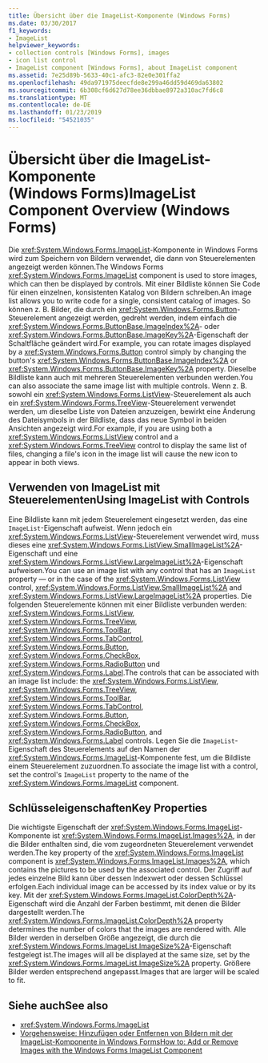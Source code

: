 ```yaml
---
title: Übersicht über die ImageList-Komponente (Windows Forms)
ms.date: 03/30/2017
f1_keywords:
- ImageList
helpviewer_keywords:
- collection controls [Windows Forms], images
- icon list control
- ImageList component [Windows Forms], about ImageList component
ms.assetid: 7e25d89b-5633-40c1-afc3-82e0e301ffa2
ms.openlocfilehash: 49da971975deecfde8e299a46dd59d469da63802
ms.sourcegitcommit: 6b308cf6d627d78ee36dbbae8972a310ac7fd6c8
ms.translationtype: MT
ms.contentlocale: de-DE
ms.lasthandoff: 01/23/2019
ms.locfileid: "54521035"
---
```

# <a name="imagelist-component-overview-windows-forms"></a><span data-ttu-id="f0a31-102">Übersicht über die ImageList-Komponente (Windows Forms)</span><span class="sxs-lookup"><span data-stu-id="f0a31-102">ImageList Component Overview (Windows Forms)</span></span>

<span data-ttu-id="f0a31-103">Die <xref:System.Windows.Forms.ImageList>-Komponente in Windows Forms wird zum Speichern von Bildern verwendet, die dann von Steuerelementen angezeigt werden können.</span><span class="sxs-lookup"><span data-stu-id="f0a31-103">The Windows Forms <xref:System.Windows.Forms.ImageList> component is used to store images, which can then be displayed by controls.</span></span> <span data-ttu-id="f0a31-104">Mit einer Bildliste können Sie Code für einen einzelnen, konsistenten Katalog von Bildern schreiben.</span><span class="sxs-lookup"><span data-stu-id="f0a31-104">An image list allows you to write code for a single, consistent catalog of images.</span></span> <span data-ttu-id="f0a31-105">So können z. B. Bilder, die durch ein <xref:System.Windows.Forms.Button>-Steuerelement angezeigt werden, gedreht werden, indem einfach die <xref:System.Windows.Forms.ButtonBase.ImageIndex%2A>- oder <xref:System.Windows.Forms.ButtonBase.ImageKey%2A>-Eigenschaft der Schaltfläche geändert wird.</span><span class="sxs-lookup"><span data-stu-id="f0a31-105">For example, you can rotate images displayed by a <xref:System.Windows.Forms.Button> control simply by changing the button's <xref:System.Windows.Forms.ButtonBase.ImageIndex%2A> or <xref:System.Windows.Forms.ButtonBase.ImageKey%2A> property.</span></span> <span data-ttu-id="f0a31-106">Dieselbe Bildliste kann auch mit mehreren Steuerelementen verbunden werden.</span><span class="sxs-lookup"><span data-stu-id="f0a31-106">You can also associate the same image list with multiple controls.</span></span> <span data-ttu-id="f0a31-107">Wenn z. B. sowohl ein <xref:System.Windows.Forms.ListView>-Steuerelement als auch ein <xref:System.Windows.Forms.TreeView>-Steuerelement verwendet werden, um dieselbe Liste von Dateien anzuzeigen, bewirkt eine Änderung des Dateisymbols in der Bildliste, dass das neue Symbol in beiden Ansichten angezeigt wird.</span><span class="sxs-lookup"><span data-stu-id="f0a31-107">For example, if you are using both a <xref:System.Windows.Forms.ListView> control and a <xref:System.Windows.Forms.TreeView> control to display the same list of files, changing a file's icon in the image list will cause the new icon to appear in both views.</span></span>

## <a name="using-imagelist-with-controls"></a><span data-ttu-id="f0a31-108">Verwenden von ImageList mit Steuerelementen</span><span class="sxs-lookup"><span data-stu-id="f0a31-108">Using ImageList with Controls</span></span>

<span data-ttu-id="f0a31-109">Eine Bildliste kann mit jedem Steuerelement eingesetzt werden, das eine `ImageList`-Eigenschaft aufweist. Wenn jedoch ein <xref:System.Windows.Forms.ListView>-Steuerelement verwendet wird, muss dieses eine <xref:System.Windows.Forms.ListView.SmallImageList%2A>-Eigenschaft und eine <xref:System.Windows.Forms.ListView.LargeImageList%2A>-Eigenschaft aufweisen.</span><span class="sxs-lookup"><span data-stu-id="f0a31-109">You can use an image list with any control that has an `ImageList` property — or in the case of the <xref:System.Windows.Forms.ListView> control, <xref:System.Windows.Forms.ListView.SmallImageList%2A> and <xref:System.Windows.Forms.ListView.LargeImageList%2A> properties.</span></span> <span data-ttu-id="f0a31-110">Die folgenden Steuerelemente können mit einer Bildliste verbunden werden: <xref:System.Windows.Forms.ListView>, <xref:System.Windows.Forms.TreeView>, <xref:System.Windows.Forms.ToolBar>, <xref:System.Windows.Forms.TabControl>, <xref:System.Windows.Forms.Button>, <xref:System.Windows.Forms.CheckBox>, <xref:System.Windows.Forms.RadioButton> und <xref:System.Windows.Forms.Label>.</span><span class="sxs-lookup"><span data-stu-id="f0a31-110">The controls that can be associated with an image list include: the <xref:System.Windows.Forms.ListView>, <xref:System.Windows.Forms.TreeView>, <xref:System.Windows.Forms.ToolBar>, <xref:System.Windows.Forms.TabControl>, <xref:System.Windows.Forms.Button>, <xref:System.Windows.Forms.CheckBox>, <xref:System.Windows.Forms.RadioButton>, and <xref:System.Windows.Forms.Label> controls.</span></span> <span data-ttu-id="f0a31-111">Legen Sie die `ImageList`-Eigenschaft des Steuerelements auf den Namen der <xref:System.Windows.Forms.ImageList>-Komponente fest, um die Bildliste einem Steuerelement zuzuordnen.</span><span class="sxs-lookup"><span data-stu-id="f0a31-111">To associate the image list with a control, set the control's `ImageList` property to the name of the <xref:System.Windows.Forms.ImageList> component.</span></span>

## <a name="key-properties"></a><span data-ttu-id="f0a31-112">Schlüsseleigenschaften</span><span class="sxs-lookup"><span data-stu-id="f0a31-112">Key Properties</span></span>

<span data-ttu-id="f0a31-113">Die wichtigste Eigenschaft der <xref:System.Windows.Forms.ImageList>-Komponente ist <xref:System.Windows.Forms.ImageList.Images%2A>, in der die Bilder enthalten sind, die vom zugeordneten Steuerelement verwendet werden.</span><span class="sxs-lookup"><span data-stu-id="f0a31-113">The key property of the <xref:System.Windows.Forms.ImageList> component is <xref:System.Windows.Forms.ImageList.Images%2A>, which contains the pictures to be used by the associated control.</span></span> <span data-ttu-id="f0a31-114">Der Zugriff auf jedes einzelne Bild kann über dessen Indexwert oder dessen Schlüssel erfolgen.</span><span class="sxs-lookup"><span data-stu-id="f0a31-114">Each individual image can be accessed by its index value or by its key.</span></span> <span data-ttu-id="f0a31-115">Mit der <xref:System.Windows.Forms.ImageList.ColorDepth%2A>-Eigenschaft wird die Anzahl der Farben bestimmt, mit denen die Bilder dargestellt werden.</span><span class="sxs-lookup"><span data-stu-id="f0a31-115">The <xref:System.Windows.Forms.ImageList.ColorDepth%2A> property determines the number of colors that the images are rendered with.</span></span> <span data-ttu-id="f0a31-116">Alle Bilder werden in derselben Größe angezeigt, die durch die <xref:System.Windows.Forms.ImageList.ImageSize%2A>-Eigenschaft festgelegt ist.</span><span class="sxs-lookup"><span data-stu-id="f0a31-116">The images will all be displayed at the same size, set by the <xref:System.Windows.Forms.ImageList.ImageSize%2A> property.</span></span> <span data-ttu-id="f0a31-117">Größere Bilder werden entsprechend angepasst.</span><span class="sxs-lookup"><span data-stu-id="f0a31-117">Images that are larger will be scaled to fit.</span></span>

## <a name="see-also"></a><span data-ttu-id="f0a31-118">Siehe auch</span><span class="sxs-lookup"><span data-stu-id="f0a31-118">See also</span></span>

- <xref:System.Windows.Forms.ImageList>
- [<span data-ttu-id="f0a31-119">Vorgehensweise: Hinzufügen oder Entfernen von Bildern mit der ImageList-Komponente in Windows Forms</span><span class="sxs-lookup"><span data-stu-id="f0a31-119">How to: Add or Remove Images with the Windows Forms ImageList Component</span></span>](../../../../docs/framework/winforms/controls/how-to-add-or-remove-images-with-the-windows-forms-imagelist-component.md)
